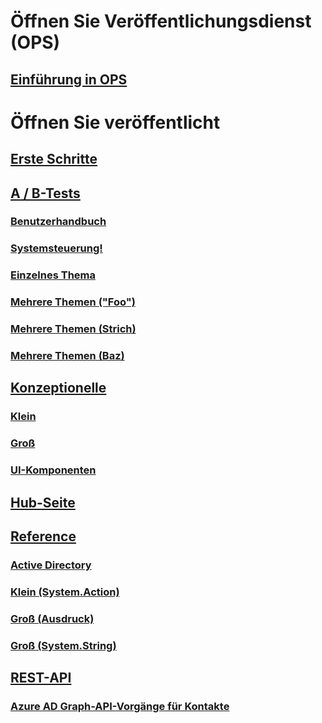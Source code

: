 # Öffnen Sie Veröffentlichungsdienst (OPS)
## [Einführung in OPS](https://ppe.msdn.microsoft.com/en-us/openpublishing/docs?branch=master)
# Öffnen Sie veröffentlicht
## [Erste Schritte](index.md)
## [A / B-Tests](./abtesting/index.md)
### [Benutzerhandbuch](./abtesting/users-manual-content.md)
### [Systemsteuerung!](./abtesting/control-panel.md)
### [Einzelnes Thema](./abtesting/single-topic.md)
### [Mehrere Themen ("Foo")](./abtesting/multiple-topics-foo.md)
### [Mehrere Themen (Strich)](./abtesting/multiple-topics-bar.md)
### [Mehrere Themen (Baz)](./abtesting/multiple-topics-baz.md)
## [Konzeptionelle](./conceptual/index.md)
### [Klein](./conceptual/small.md)
### [Groß](./conceptual/large.md)
### [UI-Komponenten](./conceptual/ui-components.md)
## [Hub-Seite](./hubpage/index.md)
## [Reference](./reference/index.md)
### [Active Directory](./reference/Microsoft.IdentityModel.Clients.ActiveDirectory.yml)
### [Klein (System.Action)](./reference/System.Action.yml)
### [Groß (Ausdruck)](./reference/System.Linq.Expressions.Expression.yml)
### [Groß (System.String)](./reference/System.String.yml)
## [REST-API](./restapi/index.md)
### [Azure AD Graph-API-Vorgänge für Kontakte](./restapi/contacts_swagger2.json)


<!--HONumber=May16_HO4-->


